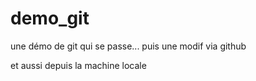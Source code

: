 # demo_git
une démo de git qui se passe...
puis une modif via github

et aussi depuis la machine locale
